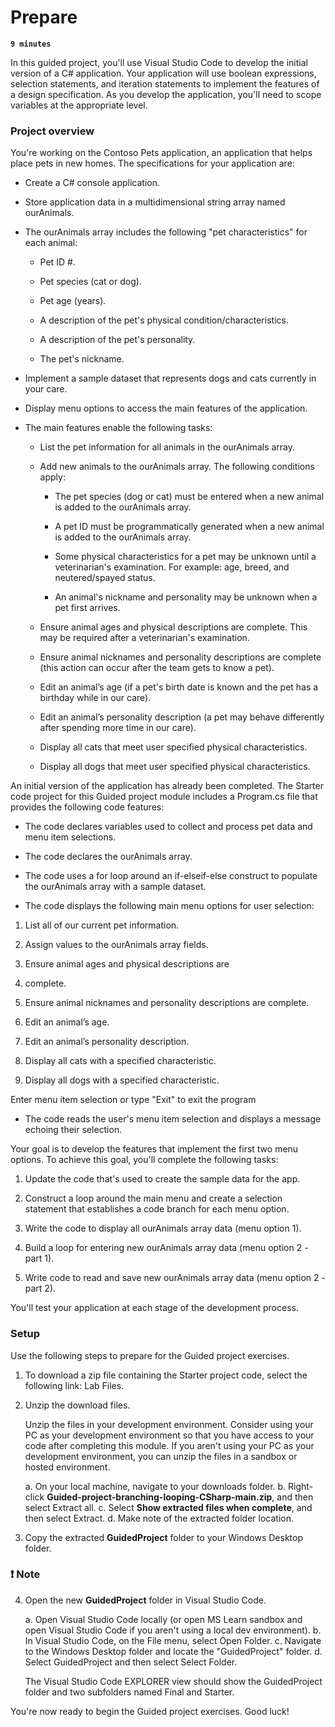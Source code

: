 # Prepare

**`9 minutes`**

In this guided project, you'll use Visual Studio Code to develop the initial version of a C# application. Your application will use boolean expressions, selection statements, and iteration statements to implement the features of a design specification. As you develop the application, you'll need to scope variables at the appropriate level.

### Project overview

You're working on the Contoso Pets application, an application that helps place pets in new homes. The specifications for your application are:

- Create a C# console application.

- Store application data in a multidimensional string array named ourAnimals.

- The ourAnimals array includes the following "pet characteristics" for each animal:

    - Pet ID #.
    
    - Pet species (cat or dog).
    
    - Pet age (years).
    
    - A description of the pet's physical condition/characteristics.
    
    - A description of the pet's personality.
    
    - The pet's nickname.

- Implement a sample dataset that represents dogs and cats currently in your care.

- Display menu options to access the main features of the application.

- The main features enable the following tasks:

    - List the pet information for all animals in the ourAnimals array.

    - Add new animals to the ourAnimals array. The following conditions apply:


        - The pet species (dog or cat) must be entered when a new animal is added to the ourAnimals array.

        - A pet ID must be programmatically generated when a new animal is added to the ourAnimals array.

        - Some physical characteristics for a pet may be unknown until a veterinarian's examination. For example: age, breed, and neutered/spayed status.

        - An animal's nickname and personality may be unknown when a pet first arrives.

    - Ensure animal ages and physical descriptions are complete. This may be required after a veterinarian's examination.

    - Ensure animal nicknames and personality descriptions are complete (this action can occur after the team gets to know a pet).

    - Edit an animal’s age (if a pet's birth date is known and the pet has a birthday while in our care).

    - Edit an animal’s personality description (a pet may behave differently after spending more time in our care).

    - Display all cats that meet user specified physical characteristics.

    - Display all dogs that meet user specified physical characteristics.

An initial version of the application has already been completed. The Starter code project for this Guided project module includes a Program.cs file that provides the following code features:

- The code declares variables used to collect and process pet data and menu item selections.

- The code declares the ourAnimals array.

- The code uses a for loop around an if-elseif-else construct to populate the ourAnimals array with a sample dataset.

- The code displays the following main menu options for user selection:

1. List all of our current pet information.

2. Assign values to the ourAnimals array fields.

3. Ensure animal ages and physical descriptions are 
4. complete.

5. Ensure animal nicknames and personality descriptions are complete.

6. Edit an animal’s age.

7. Edit an animal’s personality description.

8. Display all cats with a specified characteristic.

9. Display all dogs with a specified characteristic.

Enter menu item selection or type "Exit" to exit the program

- The code reads the user's menu item selection and displays a message echoing their selection.

Your goal is to develop the features that implement the first two menu options. To achieve this goal, you'll complete the following tasks:

1. Update the code that's used to create the sample data for the app.

2. Construct a loop around the main menu and create a selection statement that establishes a code branch for each menu option.

3. Write the code to display all ourAnimals array data (menu option 1).

4. Build a loop for entering new ourAnimals array data (menu option 2 - part 1).

5. Write code to read and save new ourAnimals array data (menu option 2 - part 2).

You'll test your application at each stage of the development process.

### Setup

Use the following steps to prepare for the Guided project exercises.

1. To download a zip file containing the Starter project code, select the following link: Lab Files.

2. Unzip the download files.

    Unzip the files in your development environment. Consider using your PC as your development environment so that you have access to your code after completing this module. If you aren't using your PC as your development environment, you can unzip the files in a sandbox or hosted environment.

    a. On your local machine, navigate to your downloads folder.
    b. Right-click **Guided-project-branching-looping-CSharp-main.zip**, and then select Extract all.
    c. Select **Show extracted files when complete**, and then select Extract.
    d. Make note of the extracted folder location.

3. Copy the extracted **GuidedProject** folder to your Windows Desktop folder.

### ❗ Note

4. Open the new **GuidedProject** folder in Visual Studio Code.

    a. Open Visual Studio Code locally (or open MS Learn sandbox and open Visual Studio Code if you aren't using a local dev environment).
    b. In Visual Studio Code, on the File menu, select Open Folder.
    c. Navigate to the Windows Desktop folder and locate the "GuidedProject" folder.
    d. Select GuidedProject and then select Select Folder.

    The Visual Studio Code EXPLORER view should show the GuidedProject folder and two subfolders named Final and Starter.

You're now ready to begin the Guided project exercises. Good luck!